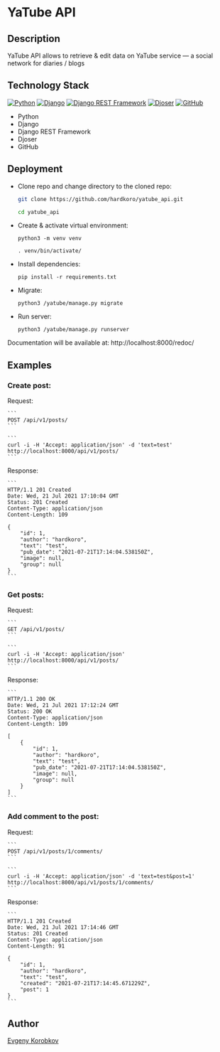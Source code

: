 # YaTube API

## Description

YaTube API allows to retrieve & edit data on YaTube service — a social network for diaries / blogs

## Technology Stack

[![Python](https://img.shields.io/badge/-Python-464646??style=flat-square&logo=Python)](https://www.python.org/)
[![Django](https://img.shields.io/badge/-Django-464646??style=flat-square&logo=Django)](https://www.djangoproject.com/)
[![Django REST Framework](https://img.shields.io/badge/-Django%20REST%20Framework-464646??style=flat-square&logo=Django)](https://www.django-rest-framework.org/)
[![Djoser](https://img.shields.io/badge/-Djoser-464646??style=flat-square&logo=Django)](https://github.com/sunscrapers/djoser)
[![GitHub](https://img.shields.io/badge/-GitHub-464646??style=flat-square&logo=GitHub)](https://github.com/)

- Python
- Django
- Django REST Framework
- Djoser
- GitHub

## Deployment

- Clone repo and change directory to the cloned repo:

  ```bash
  git clone https://github.com/hardkoro/yatube_api.git
  ```

  ```bash
  cd yatube_api
  ```

- Create & activate virtual environment:

  ```
  python3 -m venv venv
  ```

  ```
  . venv/bin/activate/
  ```
  
- Install dependencies:

  ```
  pip install -r requirements.txt
  ```
  
- Migrate:

  ```
  python3 /yatube/manage.py migrate
  ```
  
- Run server:

  ```
  python3 /yatube/manage.py runserver
  ```

Documentation will be available at: http://localhost:8000/redoc/
  
## Examples

### Create post:

  Request:

    ```
    POST /api/v1/posts/
    ```

    ```
    curl -i -H 'Accept: application/json' -d 'text=test' http://localhost:8000/api/v1/posts/
    ```

  Response:

    ```
    HTTP/1.1 201 Created
    Date: Wed, 21 Jul 2021 17:10:04 GMT
    Status: 201 Created
    Content-Type: application/json
    Content-Length: 109
    
    {
        "id": 1,
        "author": "hardkoro",
        "text": "test",
        "pub_date": "2021-07-21T17:14:04.538150Z",
        "image": null,
        "group": null
    }
    ```

### Get posts:

  Request:

    ```
    GET /api/v1/posts/
    ```

    ```
    curl -i -H 'Accept: application/json' http://localhost:8000/api/v1/posts/
    ```

  Response:

    ```
    HTTP/1.1 200 OK
    Date: Wed, 21 Jul 2021 17:12:24 GMT
    Status: 200 OK
    Content-Type: application/json
    Content-Length: 109
    
    [
        {
            "id": 1,
            "author": "hardkoro",
            "text": "test",
            "pub_date": "2021-07-21T17:14:04.538150Z",
            "image": null,
            "group": null
        }
    ]
    ```

### Add comment to the post: 

  Request:

    ```
    POST /api/v1/posts/1/comments/
    ```

    ```
    curl -i -H 'Accept: application/json' -d 'text=test&post=1' http://localhost:8000/api/v1/posts/1/comments/
    ```

  Response:

    ```
    HTTP/1.1 201 Created
    Date: Wed, 21 Jul 2021 17:14:46 GMT
    Status: 201 Created
    Content-Type: application/json
    Content-Length: 91
    
    {
        "id": 1,
        "author": "hardkoro",
        "text": "test",
        "created": "2021-07-21T17:14:45.671229Z",
        "post": 1
    }
    ```

## Author 

[Evgeny Korobkov](https://github.com/hardkoro/)
